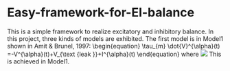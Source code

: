 # Easy-framework-for-EI-balance
This is a simple framework to realize excitatory and inhibitory balance. In this project, three kinds of models are exhibited.
The first model is in Model1 shown in Amit & Brunel, 1997:
\begin{equation} 
\tau_{m} \dot{V}^{\alpha}(t) =-V^{\alpha}(t)+V_{\text {leak }}+I^{\alpha}(t) 
\end{equation}
where <img src="http://chart.googleapis.com/chart?cht=tx&chl=\Large  \begin{equation} \tau_{\alpha} \dot{I}_{i}^{\alpha}(t) =-I_{i}^{\alpha}(t)+\tau_{m}\sum_{\beta} \sum_{j}^{C} J_{i j}^{\alpha \beta} \sum_{k} \delta\left(t_{i j}^{k}-t\right) \end{equation} " style="border:none;">
This is achieved in Model1.
